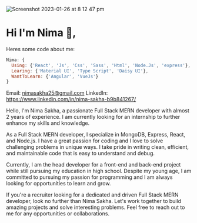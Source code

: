 ![Screenshot 2023-01-26 at 8 12 47 pm](https://user-images.githubusercontent.com/103934713/214798615-abb421cb-6340-46e6-8ae1-d5d050b45b58.png)
# Hi I'm Nima 👋,

Heres some code about me:

```js
Nima: {
  Using: {'React', 'Js', 'Css', 'Sass', 'Html', 'Node.Js', 'express'},
  Learing: {'Material UI', 'Type Script', 'Daisy UI'},
  WantToLearn: {'Angular', 'VueJs'}
}
```

Email: nimasakha25@gmail.com
LinkedIn: https://www.linkedin.com/in/nima-sakha-b9b841267/

Hello, I'm Nima Sakha, a passionate Full Stack MERN developer with almost 2 years of experience. I am currently looking for an internship to further enhance my skills and knowledge.

As a Full Stack MERN developer, I specialize in MongoDB, Express, React, and Node.js. I have a great passion for coding and I love to solve challenging problems in unique ways. I take pride in writing clean, efficient, and maintainable code that is easy to understand and debug.

Currently, I am the head developer for a front-end and back-end project while still pursuing my education in high school. Despite my young age, I am committed to pursuing my passion for programming and I am always looking for opportunities to learn and grow.

If you're a recruiter looking for a dedicated and driven Full Stack MERN developer, look no further than Nima Sakha. Let's work together to build amazing projects and solve interesting problems. Feel free to reach out to me for any opportunities or collaborations.



